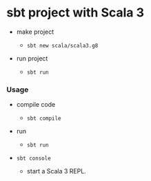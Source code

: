 # sbt project with Scala 3


- make project 
    - `sbt new scala/scala3.g8 `

- run project
    - `sbt run`

### Usage

- compile code
    -  `sbt compile`

- run
    -  `sbt run`
- `sbt console` 
    - start a Scala 3 REPL.

